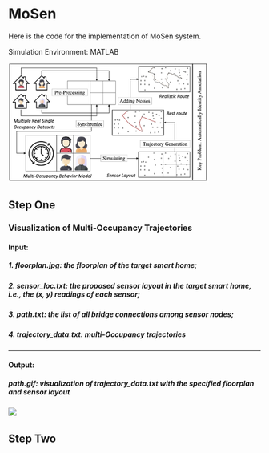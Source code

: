 # MoSen

Here is the code for the implementation of MoSen system.

Simulation Environment: MATLAB



<img src="architecture2.jpg" width="400"/>

## Step One

### Visualization of Multi-Occupancy Trajectories

#### Input:
##### 1. floorplan.jpg: the floorplan of the target smart home;
##### 2. sensor_loc.txt: the proposed sensor layout in the target smart home, i.e., the (x, y) readings of each sensor;
##### 3. path.txt: the list of all bridge connections among sensor nodes;
##### 4. trajectory_data.txt: multi-Occupancy trajectories

-------

#### Output:
##### path.gif: visualization of trajectory_data.txt with the specified floorplan and sensor layout

<img src="path.gif" width="400"/>

## Step Two
